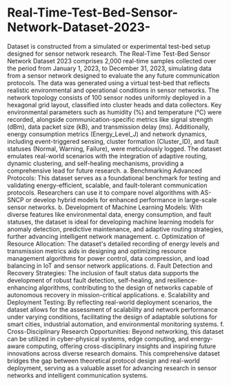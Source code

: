 # Real-Time-Test-Bed-Sensor-Network-Dataset-2023-
Dataset is constructed from a simulated or experimental test-bed setup designed for sensor network research.
The Real-Time Test-Bed Sensor Network Dataset 2023 comprises 2,000 real-time samples collected over the period from January 1, 2023, to December 31, 2023, simulating data from a sensor network designed to evaluate the any future communication protocols. The data was generated using a virtual test-bed that reflects realistic environmental and operational conditions in sensor networks. The network topology consists of 100 sensor nodes uniformly deployed in a hexagonal grid layout, classified into cluster heads and data collectors. Key environmental parameters such as humidity (%) and temperature (°C) were recorded, alongside communication-specific metrics like signal strength (dBm), data packet size (kB), and transmission delay (ms). Additionally, energy consumption metrics (Energy_Level_J) and network dynamics, including event-triggered sensing, cluster formation (Cluster_ID), and fault statuses (Normal, Warning, Failure), were meticulously logged. The dataset emulates real-world scenarios with the integration of adaptive routing, dynamic clustering, and self-healing mechanisms, providing a comprehensive lead for future research.
a.	Benchmarking Advanced Protocols: This dataset serves as a foundational benchmark for testing and validating energy-efficient, scalable, and fault-tolerant communication protocols. Researchers can use it to compare novel algorithms with AS-SNCP or develop hybrid models for enhanced performance in large-scale sensor networks.
b.	Development of Machine Learning Models: With diverse features like environmental data, energy consumption, and fault statuses, the dataset is ideal for developing machine learning models for anomaly detection, predictive maintenance, and adaptive routing strategies, further advancing intelligent network management.
c.	Optimization of Resource Allocation: The dataset's detailed recording of energy levels and transmission metrics aids in designing and optimizing resource management algorithms for power control, data compression, and load balancing in IoT and sensor network applications.
d.	Fault Detection and Recovery Strategies: The inclusion of fault status data supports the development of robust fault detection, self-healing, and resilience-enhancing algorithms, contributing to the design of networks capable of autonomous recovery in mission-critical applications.
e.	Scalability and Deployment Testing: By reflecting real-world deployment scenarios, the dataset allows for the assessment of scalability and network performance under varying conditions, facilitating the design of adaptable solutions for smart cities, industrial automation, and environmental monitoring systems.
f.	Cross-Disciplinary Research Opportunities: Beyond networking, this dataset can be utilized in cyber-physical systems, edge computing, and energy-aware computing, offering cross-disciplinary insights and inspiring future innovations across diverse research domains.
This comprehensive dataset bridges the gap between theoretical protocol design and real-world deployment, serving as a valuable asset for advancing research in sensor networks and intelligent communication systems.
